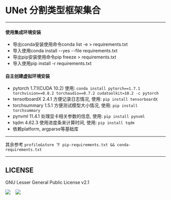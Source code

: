<!--
 * @Author: zhonzxad
 * @Date: 2021-06-24 10:10:02
 * @LastEditTime: 2021-12-16 21:15:18
 * @LastEditors: zhonzxad
-->
# UNet 分割类型框架集合
---
#### 使用集成环境安装
* 导出conda安装使用命令conda list -e > requirements.txt 
* 导入使用conda install --yes --file requirements.txt
* 导出pip安装使用命令pip freeze > requirements.txt
* 导入使用pip install -r requirements.txt

#### 自主创建虚拟环境安装
* pytorch 1.7.1(CUDA 10.2) 使用: 
`conda install pytorch==1.7.1 torchvision==0.8.2 torchaudio==0.7.2 cudatoolkit=10.2 -c pytorch`
* tensotboardX 2.4.1 方便记录日志情况, 使用: 
`pip install tensorboardX`
* torchsummary 1.5.1 方便测试模型大小情况, 使用: 
`pip install torchsummary`
* pynvml 11.4.1 处理显卡相关参数的信息, 使用: 
`pip install pynvml`
* tqdm 4.62.3 使用进度条来计算时间, 使用:
`pip install tqdm`
* 依赖platform, argparse等基础库
---
其余参考 
`profile&store 下 pip-requirements.txt && conda-requirements.txt`

---
## LICENSE
GNU Lesser General Public License v2.1

[![](https://img.shields.io/badge/license-GPL%20v2.1-brightgreen?style=plastic)](https://github.com/zhonzxad/DeepNetTrainWork/tree/main) &nbsp;&nbsp;
![](https://img.shields.io/badge/language-python-blue.svg?style=plastic)

